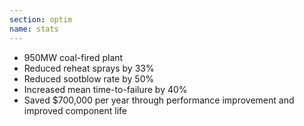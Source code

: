 ```yaml
---
section: optim
name: stats
---
```

*   950MW coal-fired plant
*   Reduced reheat sprays by 33%
*   Reduced sootblow rate by 50%
*   Increased mean time-to-failure by 40%
*   Saved $700,000 per year through performance improvement and improved component life